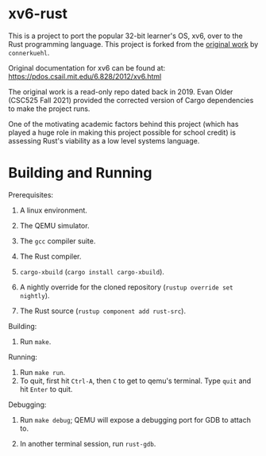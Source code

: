 # xv6-rust

This is a project to port the popular 32-bit learner's OS, xv6, over to the Rust programming language. This project is forked from the [original work](https://github.com/connorkuehl/xv6-rust) by `connerkuehl`. 

Original documentation for xv6 can be found at: https://pdos.csail.mit.edu/6.828/2012/xv6.html 

The original work is a read-only repo dated back in 2019. Evan Older (CSC525 Fall 2021) provided the corrected version of Cargo dependencies to make the project runs. 

One of the motivating academic factors behind this project (which has played a huge role in making this project possible for school credit) is assessing Rust's viability as a low level systems language.

# Building and Running

Prerequisites:

1. A linux environment.

1. The QEMU simulator.

1. The `gcc` compiler suite.

1. The Rust compiler.

1. `cargo-xbuild` (`cargo install cargo-xbuild`).

1. A nightly override for the cloned repository (`rustup override set nightly`).

1. The Rust source (`rustup component add rust-src`).

Building:

1. Run `make`.

Running:

1. Run `make run`.
2. To quit, first hit `Ctrl-A`, then `C` to get to qemu's terminal. Type `quit` and hit `Enter` to quit. 

Debugging:

1. Run `make debug`; QEMU will expose a debugging port for GDB to attach to.

1. In another terminal session, run `rust-gdb`.
